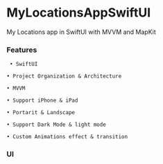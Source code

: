 # MyLocationsAppSwiftUI

My Locations app in SwiftUI with MVVM and MapKit

 
 ### Features
 
 	 • SwiftUI
  
 	• Project Organization & Architecture	
	
	• MVVM 
	
 	• Support iPhone & iPad
	
 	• Portarit & Landscape
	
	• Support Dark Mode & light mode 
	
	• Custom Animations effect & transition 
	
	
  
### UI 
